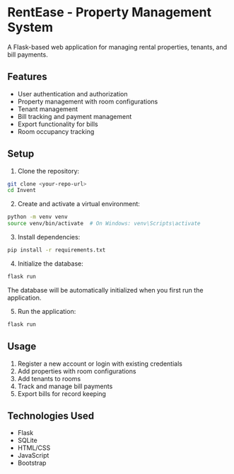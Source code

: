 # RentEase - Property Management System

A Flask-based web application for managing rental properties, tenants, and bill payments.

## Features

- User authentication and authorization
- Property management with room configurations
- Tenant management
- Bill tracking and payment management
- Export functionality for bills
- Room occupancy tracking

## Setup

1. Clone the repository:
```bash
git clone <your-repo-url>
cd Invent
```

2. Create and activate a virtual environment:
```bash
python -m venv venv
source venv/bin/activate  # On Windows: venv\Scripts\activate
```

3. Install dependencies:
```bash
pip install -r requirements.txt
```

4. Initialize the database:
```bash
flask run
```
The database will be automatically initialized when you first run the application.

5. Run the application:
```bash
flask run
```

## Usage

1. Register a new account or login with existing credentials
2. Add properties with room configurations
3. Add tenants to rooms
4. Track and manage bill payments
5. Export bills for record keeping

## Technologies Used

- Flask
- SQLite
- HTML/CSS
- JavaScript
- Bootstrap 